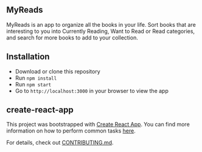 ## MyReads

MyReads is an app to organize all the books in your life. Sort books that are interesting to you into Currently Reading, Want to Read or Read categories, and search for more books to add to your collection.

## Installation

- Download or clone this repository
- Run `npm install`
- Run `npm start`
- Go to `http://localhost:3000` in your browser to view the app

## create-react-app

This project was bootstrapped with [Create React App](https://github.com/facebookincubator/create-react-app). You can find more information on how to perform common tasks [here](https://github.com/facebookincubator/create-react-app/blob/master/packages/react-scripts/template/README.md).

For details, check out [CONTRIBUTING.md](CONTRIBUTING.md).
